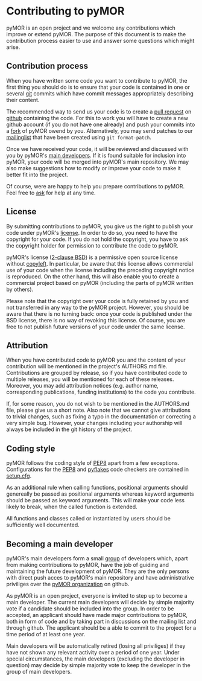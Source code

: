 # Contributing to pyMOR

pyMOR is an open project and we welcome any contributions
which improve or extend pyMOR. The purpose of this document
is to make the contribution process easier to use and answer
some questions which might arise.


## Contribution process

When you have written some code you want to contribute to 
pyMOR, the first thing you should do is to ensure that
your code is contained in one or several [git](https://git-scm.com/)
commits which have commit messages appropriately describing
their content.

The recommended way to send us your code is to create a
[pull request](https://help.github.com/articles/creating-a-pull-request/)
on [github](https://github.com/pymor/pymor) containing the code.
For this to work you will have to create a new github account
(if you do not have one already) and push your commits into a
[fork](https://guides.github.com/activities/forking/) of pyMOR 
owend by you. Alternatively, you may send patches to our
[mailinglist](http://listserv.uni-muenster.de/mailman/listinfo/pymor-dev)
that have been created using `git format-patch`.

Once we have received your code, it will be reviewed and
discussed with you by pyMOR's 
[main developers](#becoming-a-main-developer). If it is found suitable
for inclusion into pyMOR, your code will be merged into pyMOR's
main repository. We may also make suggestions how to modify
or improve your code to make it better fit into the project.

Of course, were are happy to help you prepare contributions to pyMOR.
Feel free to [ask](http://listserv.uni-muenster.de/mailman/listinfo/pymor-dev)
for help at any time.


## License

By submitting contributions to pyMOR, you give us the right to
publish your code under pyMOR's 
[license](https://github.com/pymor/pymor/blob/master/LICENSE.txt).
In order to do so, you need to have the copyright for your code.
If you do not hold the copyright, you have to ask the copyright 
holder for permission to contribute the code to pyMOR.

pyMOR's license ([2-clause BSD](https://opensource.org/licenses/BSD-2-Clause))
is a permissive open source license without
[copyleft](https://en.wikipedia.org/wiki/Copyleft). In particular,
be aware that this license allows commercial use of your code when the 
license including the preceding copyright notice is reproduced.
On the other hand, this will also enable you to create a commercial
project based on pyMOR (including the parts of pyMOR written by others).

Please note that the copyright over your code is fully retained by
you and not transferred in any way to the pyMOR project. However,
you should be aware that there is no turning back: once your code
is published under the BSD license, there is no way of revoking
this license. Of course, you are free to not publish future versions
of your code under the same license.


## Attribution

When you have contributed code to pyMOR you and the content of your
contribution will be mentioned in the project's AUTHORS.md file.
Contributions are grouped by release, so if you have contributed
code to multiple releases, you will be mentioned for each of
these releases. Moreover, you may add attribution notices (e.g.
author name, corresponding publications, funding institutions)
to the code you contribute.

If, for some reason, you do not wish to be mentioned in the AUTHORS.md
file, please give us a short note. Also note that we cannot give
attributions to trivial changes, such as fixing a typo in the
documentation or correcting a very simple bug. However, your changes
including your authorship will always be included in the git
history of the project.


## Coding style

pyMOR follows the coding style of 
[PEP8](https://www.python.org/dev/peps/pep-0008/) apart from a
few exceptions. Configurations for the 
[PEP8](https://pypi.python.org/pypi/pep8) and 
[pyflakes](https://pypi.python.org/pypi/pyflakes) code
checkers are contained in 
[setup.cfg](https://github.com/pymor/pymor/blob/master/setup.cfg).

As an additional rule when calling functions, positional
arguments should genereally be passed as positional arguments
whereas keyword arguments should be passed as keyword arguments.
This will make your code less likely to break, when the called
function is extended.

All functions and classes called or instantiated by users should
be sufficiently well documented.


## Becoming a main developer

pyMOR's main developers form a small 
[group](https://github.com/orgs/pymor/people?query=role:owner+)
of developers which, apart from making contributions to pyMOR,
have the job of guiding and maintaining the future development of
pyMOR. They are the only persons with direct push acces to pyMOR's
main repository and have administrative priviliges over the
[pyMOR organization](https://github.com/pymor) on github.

As pyMOR is an open project, everyone is invited to step up to
become a main developer. The current main developers will decide
by simple majority vote if a candidate should be included into the
group. In order to be accepted, an applicant should have made
major contributions to pyMOR, both in form of code and by taking part
in discussions on the mailing list and through github. The applicant
should be a able to commit to the project for a time period of at
least one year.

Main developers will be automatically retired (losing all priviliges)
if they have not shown any relevant activity over a period of one
year. Under special circumstances, the main developers 
(excluding the developer in question) may decide by simple majority
vote to keep the developer in the group of main developers.
